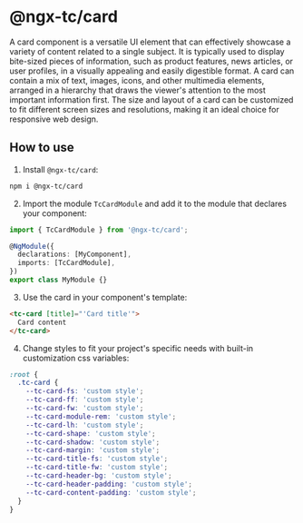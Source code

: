 # @ngx-tc/card

A card component is a versatile UI element that can effectively showcase a variety of content related to a single subject. It is typically used to display bite-sized pieces of information, such as product features, news articles, or user profiles, in a visually appealing and easily digestible format. A card can contain a mix of text, images, icons, and other multimedia elements, arranged in a hierarchy that draws the viewer's attention to the most important information first. The size and layout of a card can be customized to fit different screen sizes and resolutions, making it an ideal choice for responsive web design.

## How to use

1. Install `@ngx-tc/card`:
  
  ```bash
  npm i @ngx-tc/card
  ```

2. Import the module `TcCardModule` and add it to the module that declares your component:

  ```ts
  import { TcCardModule } from '@ngx-tc/card';
  
  @NgModule({
    declarations: [MyComponent],
    imports: [TcCardModule],
  })
  export class MyModule {}
  ```

3. Use the card in your component's template:

  ```html
  <tc-card [title]="'Card title'">
    Card content
  </tc-card>
  ```

4. Change styles to fit your project's specific needs with built-in customization css variables:

  ```scss
  :root {
    .tc-card {
      --tc-card-fs: 'custom style';
      --tc-card-ff: 'custom style';
      --tc-card-fw: 'custom style';
      --tc-card-module-rem: 'custom style';
      --tc-card-lh: 'custom style';
      --tc-card-shape: 'custom style';
      --tc-card-shadow: 'custom style';
      --tc-card-margin: 'custom style';
      --tc-card-title-fs: 'custom style';
      --tc-card-title-fw: 'custom style';
      --tc-card-header-bg: 'custom style';
      --tc-card-header-padding: 'custom style';
      --tc-card-content-padding: 'custom style';
    }
  }
  ```
